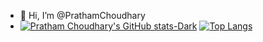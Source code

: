 - 👋 Hi, I’m @PrathamChoudhary
- [![Pratham Choudhary's GitHub stats-Dark](https://github-readme-stats.vercel.app/api?username=PrathamChoudharyy&show_icons=true&theme=radical#gh-dark-mode-only)](https://github.com/PrathamChoudharyy/github-readme-stats#gh-dark-mode-only)
[![Top Langs](https://github-readme-stats.vercel.app/api/top-langs/?username=PrathamChoudharyy&layout=compact)](https://github.com/PrathamChoudharyy/github-readme-stats)
